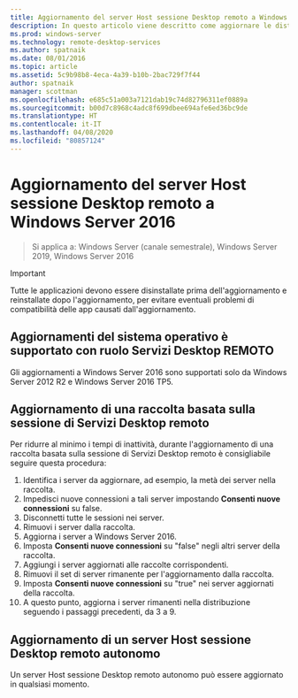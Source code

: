 ```yaml
---
title: Aggiornamento del server Host sessione Desktop remoto a Windows Server 2016
description: In questo articolo viene descritto come aggiornare le distribuzioni di Servizi Desktop remoto esistente a Windows Server 2016.
ms.prod: windows-server
ms.technology: remote-desktop-services
ms.author: spatnaik
ms.date: 08/01/2016
ms.topic: article
ms.assetid: 5c9b98b8-4eca-4a39-b10b-2bac729f7f44
author: spatnaik
manager: scottman
ms.openlocfilehash: e685c51a003a7121dab19c74d82796311ef0889a
ms.sourcegitcommit: b00d7c8968c4adc8f699dbee694afe6ed36bc9de
ms.translationtype: HT
ms.contentlocale: it-IT
ms.lasthandoff: 04/08/2020
ms.locfileid: "80857124"
---
```

# <a name="upgrading-your-remote-desktop-session-host-to-windows-server-2016"></a>Aggiornamento del server Host sessione Desktop remoto a Windows Server 2016

>Si applica a: Windows Server (canale semestrale), Windows Server 2019, Windows Server 2016

> [!IMPORTANT]
> Tutte le applicazioni devono essere disinstallate prima dell'aggiornamento e reinstallate dopo l'aggiornamento, per evitare eventuali problemi di compatibilità delle app causati dall'aggiornamento.

## <a name="supported-os-upgrades-with-rds-role-installed"></a>Aggiornamenti del sistema operativo è supportato con ruolo Servizi Desktop REMOTO
Gli aggiornamenti a Windows Server 2016 sono supportati solo da Windows Server 2012 R2 e Windows Server 2016 TP5.

## <a name="upgrading-a-rds-session-based-collection"></a>Aggiornamento di una raccolta basata sulla sessione di Servizi Desktop remoto
Per ridurre al minimo i tempi di inattività, durante l'aggiornamento di una raccolta basata sulla sessione di Servizi Desktop remoto è consigliabile seguire questa procedura:

1. Identifica i server da aggiornare, ad esempio, la metà dei server nella raccolta.
2. Impedisci nuove connessioni a tali server impostando **Consenti nuove connessioni** su false.
3. Disconnetti tutte le sessioni nei server. 
4. Rimuovi i server dalla raccolta.
5. Aggiorna i server a Windows Server 2016.
6. Imposta **Consenti nuove connessioni** su "false" negli altri server della raccolta.
7. Aggiungi i server aggiornati alle raccolte corrispondenti.
8. Rimuovi il set di server rimanente per l'aggiornamento dalla raccolta.
9. Imposta **Consenti nuove connessioni** su "true" nei server aggiornati della raccolta.
10. A questo punto, aggiorna i server rimanenti nella distribuzione seguendo i passaggi precedenti, da 3 a 9.

## <a name="upgrading-a-standalone-rd-session-host-server"></a>Aggiornamento di un server Host sessione Desktop remoto autonomo
Un server Host sessione Desktop remoto autonomo può essere aggiornato in qualsiasi momento.